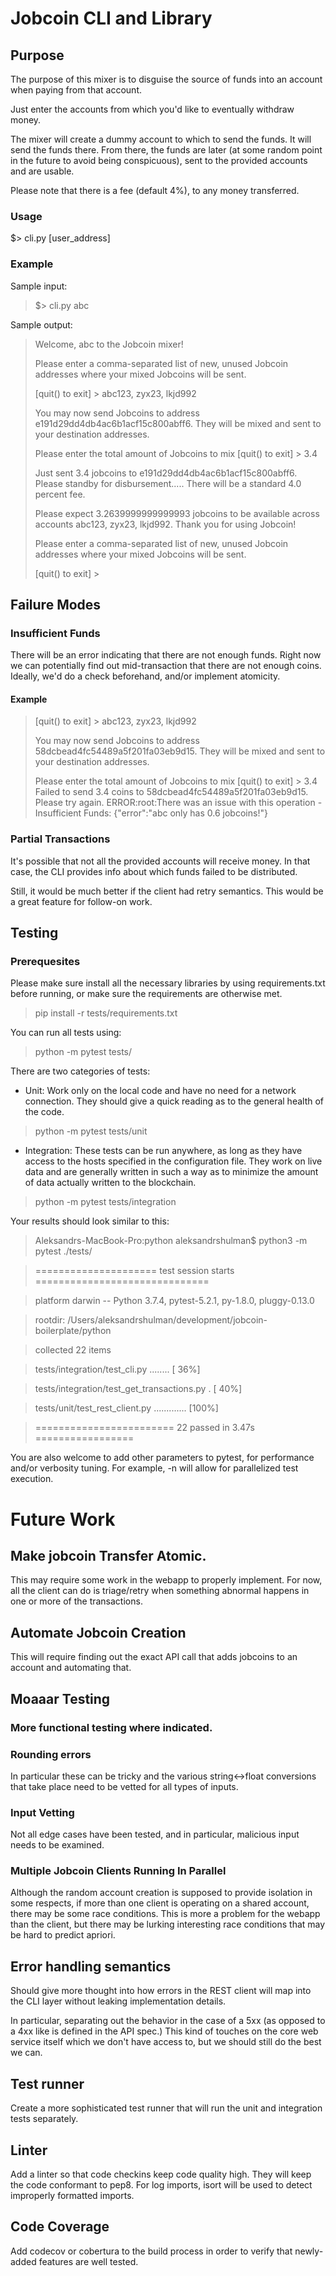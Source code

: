 # Jobcoin CLI and Library

## Purpose
The purpose of this mixer is to disguise the source of funds into 
an account when paying from that account.

Just enter the accounts from which you'd like to eventually withdraw money.

The mixer will create a dummy account to which to send the funds.
It will send the funds there. From there, the funds are later 
(at some random point in the future to avoid being conspicuous),
sent to the provided accounts and are usable.

Please note that there is a fee (default 4%), to any money transferred.

### Usage
$> cli.py [user_address]

### Example
Sample input:
>$> cli.py abc

Sample output:
>Welcome, abc to the Jobcoin mixer!
>
>Please enter a comma-separated list of new, unused Jobcoin
>addresses where your mixed Jobcoins will be sent.
>
>[quit() to exit] > abc123, zyx23, lkjd992
>
>You may now send Jobcoins to address e191d29dd4db4ac6b1acf15c800abff6. They will be mixed and sent to your destination addresses.
>
>Please enter the total amount of Jobcoins to mix
>[quit() to exit] > 3.4
>
>Just sent 3.4 jobcoins to e191d29dd4db4ac6b1acf15c800abff6. Please standby for disbursement.....
>There will be a standard 4.0 percent fee.
>
>Please expect 3.2639999999999993 jobcoins to be available across accounts abc123, zyx23, lkjd992.
>Thank you for using Jobcoin!
>
>
>
>Please enter a comma-separated list of new, unused Jobcoin
>addresses where your mixed Jobcoins will be sent.
>
>[quit() to exit] > 


## Failure Modes
### Insufficient Funds
There will be an error indicating that there are not enough
funds. Right now we can potentially find out mid-transaction
that there are not enough coins. Ideally, we'd do a check beforehand,
and/or implement atomicity.
#### Example
>[quit() to exit] > abc123, zyx23, lkjd992
>
>You may now send Jobcoins to address 58dcbead4fc54489a5f201fa03eb9d15. They will be mixed and sent to your destination addresses.
>
>Please enter the total amount of Jobcoins to mix
>[quit() to exit] > 3.4
>Failed to send 3.4 coins to 58dcbead4fc54489a5f201fa03eb9d15. Please try again.
>ERROR:root:There was an issue with this operation - Insufficient Funds: {"error":"abc only has 0.6 jobcoins!"}

### Partial Transactions
It's possible that not all the provided accounts will receive money.
In that case, the CLI provides info about which funds failed to be distributed.

Still, it would be much better if the client had retry semantics. This would be a great feature for follow-on work.

## Testing
### Prerequesites
Please make sure install all the necessary libraries by using requirements.txt
before running, or make sure the requirements are otherwise met.
> pip install -r tests/requirements.txt

You can run all tests using:
> python -m pytest tests/

There are two categories of tests:
- Unit: Work only on the local code and have no need for a network connection. They should give a 
quick reading as to the general health of the code.

> python -m pytest tests/unit

- Integration: These tests can be run anywhere, as long as they have access to the hosts
specified in the configuration file. They work on live data and are generally written in such a way
as to minimize the amount of data actually written to the blockchain.

> python -m pytest tests/integration

Your results should look similar to this:
>Aleksandrs-MacBook-Pro:python aleksandrshulman$ python3 -m pytest ./tests/

>===================== test session starts ==============================

>platform darwin -- Python 3.7.4, pytest-5.2.1, py-1.8.0, pluggy-0.13.0

>rootdir: /Users/aleksandrshulman/development/jobcoin-boilerplate/python

>collected 22 items                                                                                                                    

>tests/integration/test_cli.py ........                          [ 36%]

>tests/integration/test_get_transactions.py .                    [ 40%]

>tests/unit/test_rest_client.py .............                    [100%]

>======================== 22 passed in 3.47s =================


You are also welcome to add other parameters to pytest, for performance and/or verbosity tuning. For example, -n will allow for parallelized test execution.

# Future Work

## Make jobcoin Transfer Atomic.
This may require some work in the webapp to properly implement. For now, all the client can do is triage/retry when something
abnormal happens in one or more of the transactions.

## Automate Jobcoin Creation
This will require finding out the exact API call that adds jobcoins to an account
and automating that.

## Moaaar Testing
### More functional testing where indicated.
### Rounding errors
In particular these can be tricky and
the various string<->float conversions that take place
need to be vetted for all types of inputs.

### Input Vetting
Not all edge cases have been tested, and in particular, malicious input
needs to be examined.

### Multiple Jobcoin Clients Running In Parallel
Although the random account creation is supposed to provide isolation in some respects, 
if more than one client is operating on a shared account, there may be some race conditions.
This is more a problem for the webapp than the client, but there may be lurking
interesting race conditions that may be hard to predict apriori.

## Error handling semantics
Should give more thought into how errors in the REST client
will map into the CLI layer without leaking implementation details.

In particular, separating out the behavior in the case of a 5xx (as opposed to a 4xx like is defined in the API spec.)
This kind of touches on the core web service itself which we don't have access to, but
we should still do the best we can.

## Test runner
Create a more sophisticated test runner that will run the unit
and integration tests separately.


## Linter
Add a linter so that code checkins keep code quality high.
They will keep the code conformant to pep8.
For log imports, isort will be used to detect improperly formatted imports.

## Code Coverage
Add codecov or cobertura to the build process in order to verify that newly-added
features are well tested.
